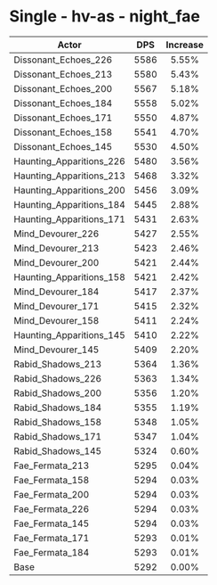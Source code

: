 # Single - hv-as - night_fae
| Actor | DPS | Increase |
|---|:---:|:---:|
|Dissonant_Echoes_226|5586|5.55%|
|Dissonant_Echoes_213|5580|5.43%|
|Dissonant_Echoes_200|5567|5.18%|
|Dissonant_Echoes_184|5558|5.02%|
|Dissonant_Echoes_171|5550|4.87%|
|Dissonant_Echoes_158|5541|4.70%|
|Dissonant_Echoes_145|5530|4.50%|
|Haunting_Apparitions_226|5480|3.56%|
|Haunting_Apparitions_213|5468|3.32%|
|Haunting_Apparitions_200|5456|3.09%|
|Haunting_Apparitions_184|5445|2.88%|
|Haunting_Apparitions_171|5431|2.63%|
|Mind_Devourer_226|5427|2.55%|
|Mind_Devourer_213|5423|2.46%|
|Mind_Devourer_200|5421|2.44%|
|Haunting_Apparitions_158|5421|2.42%|
|Mind_Devourer_184|5417|2.37%|
|Mind_Devourer_171|5415|2.32%|
|Mind_Devourer_158|5411|2.24%|
|Haunting_Apparitions_145|5410|2.22%|
|Mind_Devourer_145|5409|2.20%|
|Rabid_Shadows_213|5364|1.36%|
|Rabid_Shadows_226|5363|1.34%|
|Rabid_Shadows_200|5356|1.20%|
|Rabid_Shadows_184|5355|1.19%|
|Rabid_Shadows_158|5348|1.05%|
|Rabid_Shadows_171|5347|1.04%|
|Rabid_Shadows_145|5324|0.60%|
|Fae_Fermata_213|5295|0.04%|
|Fae_Fermata_158|5294|0.03%|
|Fae_Fermata_200|5294|0.03%|
|Fae_Fermata_226|5294|0.03%|
|Fae_Fermata_145|5294|0.03%|
|Fae_Fermata_171|5293|0.01%|
|Fae_Fermata_184|5293|0.01%|
|Base|5292|0.00%|
